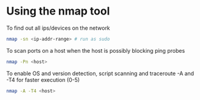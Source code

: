 # Using the nmap tool

To find out all ips/devices on the network

```sh
nmap -sn <ip-addr-range> # run as sudo
```

To scan ports on a host when the host is possibly blocking ping probes

```sh
nmap -Pn <host>
```

To enable OS and version detection, script scanning and traceroute -A and -T4 for faster execution (0-5)

```sh
nmap -A -T4 <host>
```
